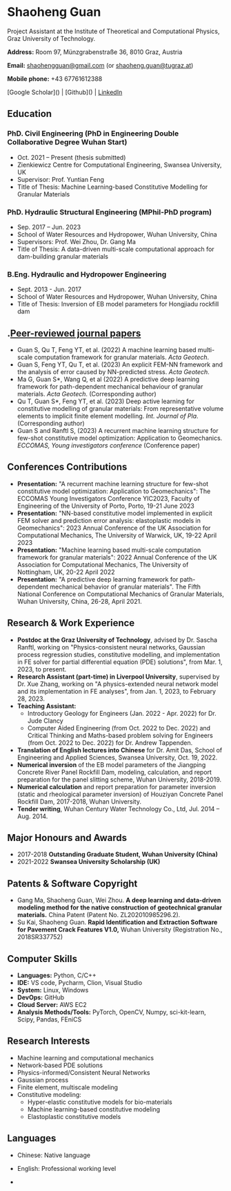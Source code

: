 # Shaoheng Guan

Project Assistant at the Institute of Theoretical and Computational Physics, Graz University of Technology.

**Address:** Room 97, Münzgrabenstraße 36, 8010 Graz, Austria

**Email:** [shaohengguan@gmail.com](mailto:shaohengguan@gmail.com) (or [shaoheng.guan@tugraz.at](mailto:shaoheng.guan@tugraz.at))

**Mobile phone:** +43 67761612388

[Google Scholar]([<Google Scholar link>](https://scholar.google.com/citations?user=LUfT89UAAAAJ&hl=zh-CN)) | [Github]([<Github link>](https://github.com/guanshaoheng)) | [LinkedIn](https://www.linkedin.com/in/shaoheng-guan-619a65225/)

## Education

### PhD. Civil Engineering (PhD in Engineering Double Collaborative Degree Wuhan Start)

- Oct. 2021 – Present (thesis submitted)
- Zienkiewicz Centre for Computational Engineering, Swansea University, UK
- Supervisor: Prof. Yuntian Feng
- Title of Thesis: Machine Learning-based Constitutive Modelling for Granular Materials

### PhD. Hydraulic Structural Engineering (MPhil-PhD program)

- Sep. 2017 – Jun. 2023
- School of Water Resources and Hydropower, Wuhan University, China
- Supervisors: Prof. Wei Zhou, Dr. Gang Ma
- Title of Thesis: A data-driven multi-scale computational approach for dam-building granular materials

### B.Eng. Hydraulic and Hydropower Engineering

- Sept. 2013 - Jun. 2017
- School of Water Resources and Hydropower, Wuhan University, China
- Title of Thesis: Inversion of EB model parameters for Hongjiadu rockfill dam

## .[Peer-reviewed journal papers](https://scholar.google.com/citations?user=LUfT89UAAAAJ&hl=zh-CN)

- Guan S, Qu T, Feng YT, et al. (2022) A machine learning based multi-scale computation framework for granular materials. *Acta Geotech*.
- Guan S, Feng YT, Qu T, et al. (2023) An explicit FEM-NN framework and the analysis of error caused by NN-predicted stress. *Acta Geotech*.
- Ma G, Guan S*, Wang Q, et al (2022) A predictive deep learning framework for path-dependent mechanical behaviour of granular materials. *Acta Geotech*. (Corresponding author)
- Qu T, Guan S*, Feng YT, et al. (2023) Deep active learning for constitutive modelling of granular materials: From representative volume elements to implicit finite element modelling. *Int. Journal of Pla*. (Corresponding author)
- Guan S and Ranftl S, (2023) A recurrent machine learning structure for few-shot constitutive model optimization: Application to Geomechanics. *ECCOMAS, Young investigators conference* (Conference paper)

## Conferences Contributions

- **Presentation:** "A recurrent machine learning structure for few-shot constitutive model optimization: Application to Geomechanics": The ECCOMAS Young Investigators Conference YIC2023, Faculty of Engineering of the University of Porto, Porto, 19-21 June 2023
- **Presentation:** "NN-based constitutive model implemented in explicit FEM solver and prediction error analysis: elastoplastic models in Geomechanics": 2023 Annual Conference of the UK Association for Computational Mechanics, The University of Warwick, UK, 19-22 April 2023
- **Presentation:** "Machine learning based multi-scale computation framework for granular materials": 2022 Annual Conference of the UK Association for Computational Mechanics, The University of Nottingham, UK, 20-22 April 2022
- **Presentation:** "A predictive deep learning framework for path-dependent mechanical behavior of granular materials". The Fifth National Conference on Computational Mechanics of Granular Materials, Wuhan University, China, 26-28, April 2021.

## Research & Work Experience

- **Postdoc at the Graz University of Technology**, advised by Dr. Sascha Ranftl, working on "Physics-consistent neural networks, Gaussian process regression studies, constitutive modelling, and implementation in FE solver for partial differential equation (PDE) solutions", from Mar. 1, 2023, to present.
- **Research Assistant (part-time) in Liverpool University**, supervised by Dr. Xue Zhang, working on "A physics-extended neural network model and its implementation in FE analyses", from Jan. 1, 2023, to February 28, 2023.
- **Teaching Assistant:**
  - Introductory Geology for Engineers (Jan. 2022 - Apr. 2022) for Dr. Jude Clancy
  - Computer Aided Engineering (from Oct. 2022 to Dec. 2022) and Critical Thinking and Maths-based problem solving for Engineers (from Oct. 2022 to Dec. 2022) for Dr. Andrew Tappenden.
- **Translation of English lectures into Chinese** for Dr. Amit Das, School of Engineering and Applied Sciences, Swansea University, Oct. 19, 2022.
- **Numerical inversion** of the EB model parameters of the Jiangping Concrete River Panel Rockfill Dam, modeling, calculation, and report preparation for the panel slitting scheme, Wuhan University, 2018-2019.
- **Numerical calculation** and report preparation for parameter inversion (static and rheological parameter inversion) of Houziyan Concrete Panel Rockfill Dam, 2017-2018, Wuhan University.
- **Tender writing**, Wuhan Century Water Technology Co., Ltd, Jul. 2014 – Aug. 2014.

## Major Honours and Awards

- 2017-2018 **Outstanding Graduate Student, Wuhan University (China)**
- 2021-2022 **Swansea University Scholarship (UK)**

## Patents & Software Copyright

- Gang Ma, Shaoheng Guan, Wei Zhou. **A deep learning and data-driven modeling method for the native construction of geotechnical granular materials.** China Patent (Patent No. ZL202010985296.2).
- Su Kai, Shaoheng Guan. **Rapid Identification and Extraction Software for Pavement Crack Features V1.0,** Wuhan University (Registration No., 2018SR337752)

## Computer Skills

- **Languages:** Python, C/C++
- **IDE:** VS code, Pycharm, Clion, Visual Studio
- **System:** Linux, Windows
- **DevOps:** GitHub
- **Cloud Server:** AWS EC2
- **Analysis Methods/Tools:** PyTorch, OpenCV, Numpy, sci-kit-learn, Scipy, Pandas, FEniCS

## Research Interests

- Machine learning and computational mechanics
- Network-based PDE solutions
- Physics-informed/Consistent Neural Networks
- Gaussian process
- Finite element, multiscale modeling
- Constitutive modeling:
  - Hyper-elastic constitutive models for bio-materials
  - Machine learning-based constitutive modeling
  - Elastoplastic constitutive models

## Languages

- Chinese: Native language
- English: Professional working level

- 
